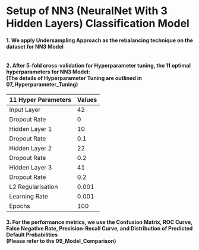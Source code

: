 # Setup of NN3 (NeuralNet With 3 Hidden Layers) Classification Model
#### 1. We apply Undersampling Approach as the rebalancing technique on the dataset for NN3 Model <br><br><br> 2. After 5-fold cross-validation for Hyperparameter tuning, the 11 optimal hyperparameters for NN3 Model: <br> (The details of Hyperparameter Tuning are outlined in 07_Hyperparameter_Tuning)

| 11 Hyper Parameters  | Values |
|----------------------|--------|
| Input Layer          | 42     |
| Dropout Rate         | 0      |
| Hidden Layer 1       | 10     |
| Dropout Rate         | 0.1    |
| Hidden Layer 2       | 22     |
| Dropout Rate         | 0.2    |
| Hidden Layer 3       | 41     |
| Dropout Rate         | 0.2    |
| L2 Regularisation    | 0.001  |
| Learning Rate        | 0.001  |
| Epochs               | 100    |     

#### 3. For the performance metrics, we use the Confusion Matrix, ROC Curve, False Negative Rate, Precision-Recall Curve, and Distribution of Predicted Default Probabilities <br> (Please refer to the 09_Model_Comparison)
